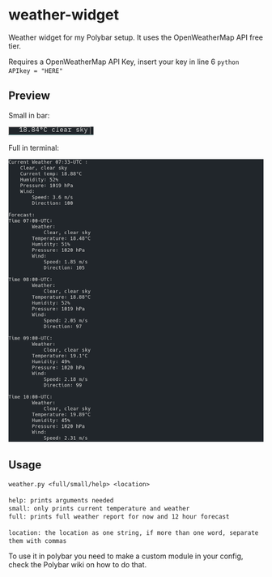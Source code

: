 # weather-widget

Weather widget for my Polybar setup. It uses the OpenWeatherMap API free tier.

Requires a OpenWeatherMap API Key, insert your key in line 6 ```python APIkey = "HERE"```

## Preview

Small in bar:

![Small](https://raw.githubusercontent.com/c-jaenicke/weather-widget-polybar/main/img/widget-small.png)

Full in terminal:

![Full](https://raw.githubusercontent.com/c-jaenicke/weather-widget-polybar/main/img/widget-full.png)

## Usage

```text
weather.py <full/small/help> <location>

help: prints arguments needed
small: only prints current temperature and weather
full: prints full weather report for now and 12 hour forecast

location: the location as one string, if more than one word, separate them with commas
```

To use it in polybar you need to make a custom module in your config, check the Polybar wiki on how to do that.
